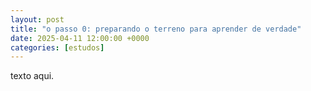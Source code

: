 ```yaml
---
layout: post
title: "o passo 0: preparando o terreno para aprender de verdade"
date: 2025-04-11 12:00:00 +0000
categories: [estudos]
---
```


texto aqui.
